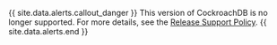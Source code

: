 {{ site.data.alerts.callout_danger }}
This version of CockroachDB is no longer supported. For more details, see the <a href="https://www.cockroachlabs.com/docs/releases/release-support-policy.html">Release Support Policy</a>.
{{ site.data.alerts.end }}
